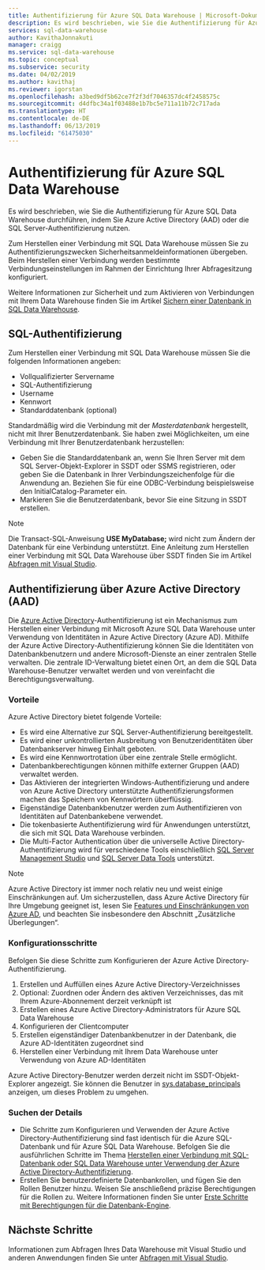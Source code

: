 ```yaml
---
title: Authentifizierung für Azure SQL Data Warehouse | Microsoft-Dokumentation
description: Es wird beschrieben, wie Sie die Authentifizierung für Azure SQL Data Warehouse durchführen, indem Sie Azure Active Directory (AAD) oder die SQL Server-Authentifizierung nutzen.
services: sql-data-warehouse
author: KavithaJonnakuti
manager: craigg
ms.service: sql-data-warehouse
ms.topic: conceptual
ms.subservice: security
ms.date: 04/02/2019
ms.author: kavithaj
ms.reviewer: igorstan
ms.openlocfilehash: a3bed9df5b62ce7f2f3df7046357dc4f2458575c
ms.sourcegitcommit: d4dfbc34a1f03488e1b7bc5e711a11b72c717ada
ms.translationtype: HT
ms.contentlocale: de-DE
ms.lasthandoff: 06/13/2019
ms.locfileid: "61475030"
---
```

# <a name="authenticate-to-azure-sql-data-warehouse"></a>Authentifizierung für Azure SQL Data Warehouse
Es wird beschrieben, wie Sie die Authentifizierung für Azure SQL Data Warehouse durchführen, indem Sie Azure Active Directory (AAD) oder die SQL Server-Authentifizierung nutzen.

Zum Herstellen einer Verbindung mit SQL Data Warehouse müssen Sie zu Authentifizierungszwecken Sicherheitsanmeldeinformationen übergeben. Beim Herstellen einer Verbindung werden bestimmte Verbindungseinstellungen im Rahmen der Einrichtung Ihrer Abfragesitzung konfiguriert.  

Weitere Informationen zur Sicherheit und zum Aktivieren von Verbindungen mit Ihrem Data Warehouse finden Sie im Artikel [Sichern einer Datenbank in SQL Data Warehouse][Secure a database in SQL Data Warehouse].

## <a name="sql-authentication"></a>SQL-Authentifizierung
Zum Herstellen einer Verbindung mit SQL Data Warehouse müssen Sie die folgenden Informationen angeben:

* Vollqualifizierter Servername
* SQL-Authentifizierung
* Username
* Kennwort
* Standarddatenbank (optional)

Standardmäßig wird die Verbindung mit der *Masterdatenbank* hergestellt, nicht mit Ihrer Benutzerdatenbank. Sie haben zwei Möglichkeiten, um eine Verbindung mit Ihrer Benutzerdatenbank herzustellen:

* Geben Sie die Standarddatenbank an, wenn Sie Ihren Server mit dem SQL Server-Objekt-Explorer in SSDT oder SSMS registrieren, oder geben Sie die Datenbank in Ihrer Verbindungszeichenfolge für die Anwendung an. Beziehen Sie für eine ODBC-Verbindung beispielsweise den InitialCatalog-Parameter ein.
* Markieren Sie die Benutzerdatenbank, bevor Sie eine Sitzung in SSDT erstellen.

> [!NOTE]
> Die Transact-SQL-Anweisung **USE MyDatabase;** wird nicht zum Ändern der Datenbank für eine Verbindung unterstützt. Eine Anleitung zum Herstellen einer Verbindung mit SQL Data Warehouse über SSDT finden Sie im Artikel [Abfragen mit Visual Studio][Query with Visual Studio].
> 
> 

## <a name="azure-active-directory-aad-authentication"></a>Authentifizierung über Azure Active Directory (AAD)
Die [Azure Active Directory][What is Azure Active Directory]-Authentifizierung ist ein Mechanismus zum Herstellen einer Verbindung mit Microsoft Azure SQL Data Warehouse unter Verwendung von Identitäten in Azure Active Directory (Azure AD). Mithilfe der Azure Active Directory-Authentifizierung können Sie die Identitäten von Datenbankbenutzern und andere Microsoft-Dienste an einer zentralen Stelle verwalten. Die zentrale ID-Verwaltung bietet einen Ort, an dem die SQL Data Warehouse-Benutzer verwaltet werden und von vereinfacht die Berechtigungsverwaltung. 

### <a name="benefits"></a>Vorteile
Azure Active Directory bietet folgende Vorteile:

* Es wird eine Alternative zur SQL Server-Authentifizierung bereitgestellt.
* Es wird einer unkontrollierten Ausbreitung von Benutzeridentitäten über Datenbankserver hinweg Einhalt geboten.
* Es wird eine Kennwortrotation über eine zentrale Stelle ermöglicht.
* Datenbankberechtigungen können mithilfe externer Gruppen (AAD) verwaltet werden.
* Das Aktivieren der integrierten Windows-Authentifizierung und andere von Azure Active Directory unterstützte Authentifizierungsformen machen das Speichern von Kennwörtern überflüssig.
* Eigenständige Datenbankbenutzer werden zum Authentifizieren von Identitäten auf Datenbankebene verwendet.
* Die tokenbasierte Authentifizierung wird für Anwendungen unterstützt, die sich mit SQL Data Warehouse verbinden.
* Die Multi-Factor Authentication über die universelle Active Directory-Authentifizierung wird für verschiedene Tools einschließlich [SQL Server Management Studio](../sql-database/sql-database-ssms-mfa-authentication.md) und [SQL Server Data Tools](https://docs.microsoft.com/sql/ssdt/azure-active-directory?toc=/azure/sql-data-warehouse/toc.json) unterstützt.

> [!NOTE]
> Azure Active Directory ist immer noch relativ neu und weist einige Einschränkungen auf. Um sicherzustellen, dass Azure Active Directory für Ihre Umgebung geeignet ist, lesen Sie [Features und Einschränkungen von Azure AD][Azure AD features and limitations], und beachten Sie insbesondere den Abschnitt „Zusätzliche Überlegungen“.
> 
> 

### <a name="configuration-steps"></a>Konfigurationsschritte
Befolgen Sie diese Schritte zum Konfigurieren der Azure Active Directory-Authentifizierung.

1. Erstellen und Auffüllen eines Azure Active Directory-Verzeichnisses
2. Optional: Zuordnen oder Ändern des aktiven Verzeichnisses, das mit Ihrem Azure-Abonnement derzeit verknüpft ist
3. Erstellen eines Azure Active Directory-Administrators für Azure SQL Data Warehouse
4. Konfigurieren der Clientcomputer
5. Erstellen eigenständiger Datenbankbenutzer in der Datenbank, die Azure AD-Identitäten zugeordnet sind
6. Herstellen einer Verbindung mit Ihrem Data Warehouse unter Verwendung von Azure AD-Identitäten

Azure Active Directory-Benutzer werden derzeit nicht im SSDT-Objekt-Explorer angezeigt. Sie können die Benutzer in [sys.database_principals](https://msdn.microsoft.com/library/ms187328.aspx) anzeigen, um dieses Problem zu umgehen.

### <a name="find-the-details"></a>Suchen der Details
* Die Schritte zum Konfigurieren und Verwenden der Azure Active Directory-Authentifizierung sind fast identisch für die Azure SQL-Datenbank und für Azure SQL Data Warehouse. Befolgen Sie die ausführlichen Schritte im Thema [Herstellen einer Verbindung mit SQL-Datenbank oder SQL Data Warehouse unter Verwendung der Azure Active Directory-Authentifizierung](../sql-database/sql-database-aad-authentication.md).
* Erstellen Sie benutzerdefinierte Datenbankrollen, und fügen Sie den Rollen Benutzer hinzu. Weisen Sie anschließend präzise Berechtigungen für die Rollen zu. Weitere Informationen finden Sie unter [Erste Schritte mit Berechtigungen für die Datenbank-Engine](https://msdn.microsoft.com/library/mt667986.aspx).

## <a name="next-steps"></a>Nächste Schritte
Informationen zum Abfragen Ihres Data Warehouse mit Visual Studio und anderen Anwendungen finden Sie unter [Abfragen mit Visual Studio][Query with Visual Studio].

<!-- Article references -->
[Secure a database in SQL Data Warehouse]: ./sql-data-warehouse-overview-manage-security.md
[Query with Visual Studio]: ./sql-data-warehouse-query-visual-studio.md
[What is Azure Active Directory]:../active-directory/fundamentals/active-directory-whatis.md
[Azure AD features and limitations]: ../sql-database/sql-database-aad-authentication.md#azure-ad-features-and-limitations
